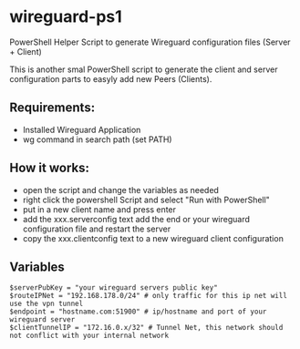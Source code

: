 # wireguard-ps1
PowerShell Helper Script to generate Wireguard configuration files (Server + Client)

This is another smal PowerShell script to generate the client and server configuration parts to easyly add new Peers (Clients).

## Requirements:
- Installed Wireguard Application
- wg command in search path (set PATH)

## How it works:
* open the script and change the variables as needed
* right click the powershell Script and select "Run with PowerShell"
* put in a new client name and press enter
* add the xxx.serverconfig text add the end or your wireguard configuration file and restart the server
* copy the xxx.clientconfig text to a new wireguard client configuration

## Variables


```
$serverPubKey = "your wireguard servers public key"
$routeIPNet = "192.168.178.0/24" # only traffic for this ip net will use the vpn tunnel
$endpoint = "hostname.com:51900" # ip/hostname and port of your wireguard server
$clientTunnelIP = "172.16.0.x/32" # Tunnel Net, this network should not conflict with your internal network
```